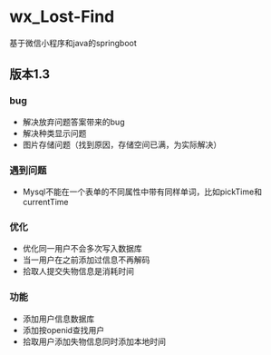 # wx_Lost-Find
基于微信小程序和java的springboot

## 版本1.3

### bug
* 解决放弃问题答案带来的bug
* 解决种类显示问题
* 图片存储问题（找到原因，存储空间已满，为实际解决）
### 遇到问题
* Mysql不能在一个表单的不同属性中带有同样单词，比如pickTime和currentTime
### 优化
* 优化同一用户不会多次写入数据库
* 当一用户在之前添加过信息不再解码
* 拾取人提交失物信息是消耗时间
### 功能
* 添加用户信息数据库
* 添加按openid查找用户
* 拾取用户添加失物信息同时添加本地时间

